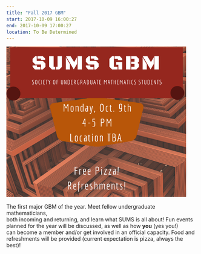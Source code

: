```yaml
---
title: "Fall 2017 GBM"
start: 2017-10-09 16:00:27
end: 2017-10-09 17:00:27
location: To Be Determined
---
```


<img src="/static/fa17/GBM3.png" style="width: 475px;"/>

The first major GBM of the year. Meet fellow undergraduate mathematicians,  
both incoming and returning, and learn what SUMS is all about! Fun events  
planned for the year will be discussed, as well as how __you__ (yes you!)  
can become a member and/or get involved in an official capacity. Food and    
refreshments will be provided (current expectation is pizza, always the  
best)!
